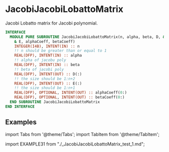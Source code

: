 # JacobiJacobiLobattoMatrix

Jacobi Lobatto matrix for Jacobi polynomial.

```fortran
INTERFACE
  MODULE PURE SUBROUTINE JacobiJacobiLobattoMatrix(n, alpha, beta, D, &
    & E, alphaCoeff, betaCoeff)
    INTEGER(I4B), INTENT(IN) :: n
    !! n should be greater than or equal to 1
    REAL(DFP), INTENT(IN) :: alpha
    !! alpha of jacobu poly
    REAL(DFP), INTENT(IN) :: beta
    !! beta of jacobi poly
    REAL(DFP), INTENT(OUT) :: D(:)
    !! the size should be 1:n+2
    REAL(DFP), INTENT(OUT) :: E(:)
    !! the size should be 1:n+1
    REAL(DFP), OPTIONAL, INTENT(OUT) :: alphaCoeff(0:)
    REAL(DFP), OPTIONAL, INTENT(OUT) :: betaCoeff(0:)
  END SUBROUTINE JacobiJacobiLobattoMatrix
END INTERFACE

```

## Examples

import Tabs from '@theme/Tabs';
import TabItem from '@theme/TabItem';

<Tabs>
<TabItem value="example" label="️܀ See example">

import EXAMPLE31 from "./_JacobiJacobiLobattoMatrix_test_1.md";

<EXAMPLE31 />

</TabItem>

<TabItem value="close" label="↢ " default>

</TabItem>
</Tabs>
